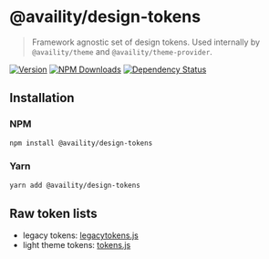 # @availity/design-tokens

> Framework agnostic set of design tokens. Used internally by `@availity/theme` and `@availity/theme-provider`.

[![Version](https://img.shields.io/npm/v/@availity/design-tokens.svg?style=for-the-badge)](https://www.npmjs.com/package/@availity/design-tokens)
[![NPM Downloads](https://img.shields.io/npm/dt/@availity/design-tokens.svg?style=for-the-badge)](https://www.npmjs.com/package/@availity/design-tokens)
[![Dependency Status](https://img.shields.io/librariesio/release/npm/@availity/design-tokens?style=for-the-badge)](https://github.com/Availity/element/blob/main/packages/design-tokens/package.json)

## Installation

### NPM

```bash
npm install @availity/design-tokens
```

### Yarn

```bash
yarn add @availity/design-tokens
```

## Raw token lists

- legacy tokens: [legacytokens.js](https://github.com/Availity/element/blob/main/packages/design-tokens/src/generated/legacytokens.js)
- light theme tokens: [tokens.js](https://github.com/Availity/element/blob/main/packages/design-tokens/src/generated/tokens.js)

